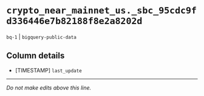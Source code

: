# `crypto_near_mainnet_us._sbc_95cdc9fd336446e7b82188f8e2a8202d`
`bq-1` | `bigquery-public-data`

## Column details
* [TIMESTAMP] `last_update`

-------------------------------------------------------------------------------
*Do not make edits above this line.*
